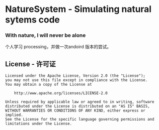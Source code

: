 NatureSystem - Simulating natural sytems code
================

### With nature, I will never be alone 
个人学习 processing，并做一次andoird 版本的尝试。

## License - 许可证
    Licensed under the Apache License, Version 2.0 (the "License");
    you may not use this file except in compliance with the License.
    You may obtain a copy of the License at

        http://www.apache.org/licenses/LICENSE-2.0

    Unless required by applicable law or agreed to in writing, software
    distributed under the License is distributed on an "AS IS" BASIS,
    WITHOUT WARRANTIES OR CONDITIONS OF ANY KIND, either express or implied.
    See the License for the specific language governing permissions and
    limitations under the License.
